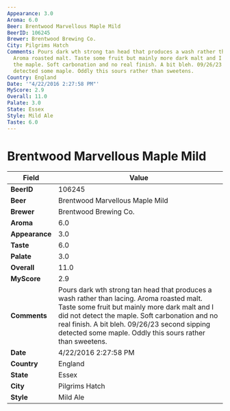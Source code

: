 ```yaml
---
Appearance: 3.0
Aroma: 6.0
Beer: Brentwood Marvellous Maple Mild
BeerID: 106245
Brewer: Brentwood Brewing Co.
City: Pilgrims Hatch
Comments: Pours dark wth strong tan head that produces a wash rather than lacing.
  Aroma roasted malt. Taste some fruit but mainly more dark malt and I did not detect
  the maple. Soft carbonation and no real finish. A bit bleh. 09/26/23 second sipping
  detected some maple. Oddly this sours rather than sweetens.
Country: England
Date: '"4/22/2016 2:27:58 PM"'
MyScore: 2.9
Overall: 11.0
Palate: 3.0
State: Essex
Style: Mild Ale
Taste: 6.0
---
```


# Brentwood Marvellous Maple Mild

| Field         | Value |
|---------------|-------|
| **BeerID** | 106245 |
| **Beer** | Brentwood Marvellous Maple Mild |
| **Brewer** | Brentwood Brewing Co. |
| **Aroma** | 6.0 |
| **Appearance** | 3.0 |
| **Taste** | 6.0 |
| **Palate** | 3.0 |
| **Overall** | 11.0 |
| **MyScore** | 2.9 |
| **Comments** | Pours dark wth strong tan head that produces a wash rather than lacing. Aroma roasted malt. Taste some fruit but mainly more dark malt and I did not detect the maple. Soft carbonation and no real finish. A bit bleh. 09/26/23 second sipping detected some maple. Oddly this sours rather than sweetens. |
| **Date** | 4/22/2016 2:27:58 PM |
| **Country** | England |
| **State** | Essex |
| **City** | Pilgrims Hatch |
| **Style** | Mild Ale |
